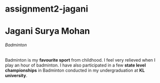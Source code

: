 # assignment2-jagani
# Jagani Surya Mohan
###### Badminton

Badminton is my **favourite sport** from childhood. I feel very relieved when I play an hour of badminton. I have also participated in a few **state level championships** in Badminton conducted in my undergraduation at **KL university**.